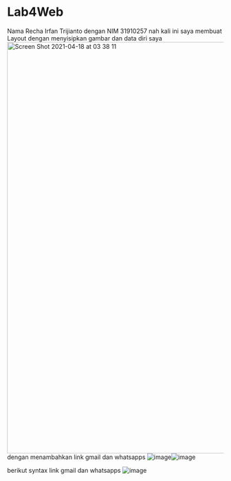 # Lab4Web

Nama Recha Irfan Trijianto
dengan NIM 31910257
nah kali ini saya membuat Layout dengan menyisipkan gambar dan data diri saya
<img width="958" alt="Screen Shot 2021-04-18 at 03 38 11" src="https://user-images.githubusercontent.com/81579730/115128925-769cbd00-a00b-11eb-8c7f-38affe164659.png">
dengan menambahkan link
gmail dan whatsapps
![image](https://user-images.githubusercontent.com/81579730/115129013-3ee24500-a00c-11eb-8391-5d99384a6fa3.png)![image](https://user-images.githubusercontent.com/81579730/115129045-84067700-a00c-11eb-9467-15ed3f9b757c.png)

berikut syntax link gmail dan whatsapps
![image](https://user-images.githubusercontent.com/81579730/115129080-e2335a00-a00c-11eb-9380-7b4e74ddf9a9.png)

